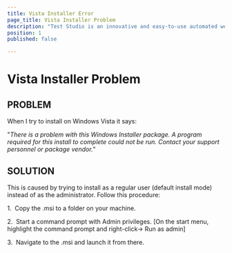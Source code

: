 ```yaml
---
title: Vista Installer Error
page_title: Vista Installer Problem
description: "Test Studio is an innovative and easy-to-use automated web, WPF and load testing solution. Test Studio tests support essential technologies like ASP.NET AJAX, Silverlight, PHP and MVC. HTML5, Testing framework, functional testing, performance testing, load testing, exploratory testing, manual testing."
position: 1
published: false

---
```

# Vista Installer Problem

## PROBLEM

 When I try to install on Windows Vista it says: 

"*There is a problem with this Windows Installer package. A program required for this install to complete could not be run. Contact your support personnel or package vendor.*"


## SOLUTION

This is caused by trying to install as a regular user (default install mode) instead of as the administrator. Follow this procedure: 


1.&nbsp; Copy the .msi to a folder on your machine.

2.&nbsp; Start a command prompt with Admin privileges. [On the start menu, highlight the command prompt and right-click-> Run as admin]

3.&nbsp; Navigate to the .msi and launch it from there.

